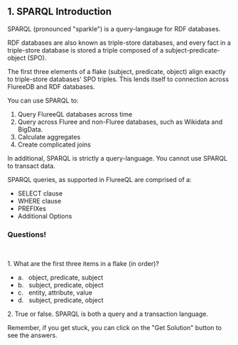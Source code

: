 ## 1. SPARQL Introduction

SPARQL (pronounced "sparkle") is a query-langauge for RDF databases. 

RDF databases are also known as triple-store databases, and every fact in a triple-store database is stored a triple composed of a subject-predicate-object (SPO). 

The first three elements of a flake (subject, predicate, object) align exactly to triple-store databases' SPO triples. This lends itself to connection across FlureeDB and RDF databases.

You can use SPARQL to:

1. Query FlureeQL databases across time
2. Query across Fluree and non-Fluree databases, such as Wikidata and BigData.
3. Calculate aggregates
4. Create complicated joins


In additional, SPARQL is strictly a query-language. You cannot use SPARQL to transact data.

SPARQL queries, as supported in FlureeQL are comprised of a:

- SELECT clause
- WHERE clause
- PREFIXes
- Additional Options


<div class="challenge">
<h3>Questions!</h3>
<br/>
<p>1. What are the first three items in a flake (in order)?</p>
<ul>
    <li>a. &nbsp;&nbsp;object, predicate, subject</li>
    <li>b. &nbsp;&nbsp;subject, predicate, object</li>
    <li>c. &nbsp;&nbsp;entity, attribute, value</li>
    <li>d. &nbsp;&nbsp;subject, predicate, object</li>
</ul>
<p>2. True or false. SPARQL is both a query and a transaction language.</p>
<p>Remember, if you get stuck, you can click on the "Get Solution" button to see the answers.</p>
</div>
<br/>
<br/>
